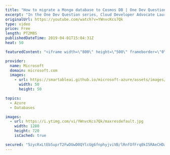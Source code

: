 ```yaml
---
title: "How to migrate a Mongo database to Cosmos DB | One Dev Question: Laurent Bugnion"
excerpt: "In the One Dev Question series, Cloud Developer Advocate Laurent Bugnion explains various development features of Azure. In this video, Laurent explains how to migrate a Mongo database over to an Azure Cosmos DB.   Get more information at: http://gslb.ch/294c-onedevquestion  Create your free Azure account"
originalUrl: https://youtube.com/watch?v=YWnvcKcs7Qk
type: video
price: Free
length: PT2M8S
publishedDateTime: 2019-04-01T15:04:31Z
heat: 50

featuredContent: "<iframe width=\"800\" height=\"500\" frameborder=\"0\" src=\"https://www.youtube.com/embed/YWnvcKcs7Qk\" allow=\"accelerometer; autoplay; encrypted-media; gyroscope; picture-in-picture\" allowfullscreen></iframe>"

provider:
  name: Microsoft
  domain: microsoft.com
  images:
    - url: https://smartableai.github.io/microsoft-azure/assets/images/organizations/microsoft.com-50x50.jpg
      width: 50
      height: 50

topics:
  - Azure
  - Databases

images:
  - url: https://i.ytimg.com/vi/YWnvcKcs7Qk/maxresdefault.jpg
    width: 1280
    height: 720
    isCached: true

secured: "5zycRxLtEb5uprT2FwDUwD0QYlcUg6fnphyjviVB/lRnfOfFrq0kI5RAeCHDaWCgv3/CffBYEv3UJPS6xC6ncckE7bg7XNVw1LCSIUqtL+jcgAsDI89lgtbd03Zm3xk/QeVOuyFgU0OZsvPSOvtI7ZJNAUqlR71k6u0GoDcASxTFORfWRuwAxWKfZvJ9gNUPlMgcRlzqkkeOO0ltc2HYgN1dDnQDnERra4cp12nHBnd6yJk6FsfoMhxucqWn9zYCXNtjpyixL1n3tRz54wSXgnzLPQvnxlo9Z3/Akv1+X966/JRLG7QvS2wt+i/m0u85YIrCK0lEqholH6kUzp+Xds14m3QxpnQLFbiNncOQsCsH3vBtupo+eEI67LqHLqVhcEIKoTG6Z2dS9g3r/85NTOeP1/mRLnboq6chQGbVf3E=;Q3xN8YV6iai7yaFk8a54WQ=="
---
```


